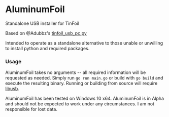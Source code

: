 # AluminumFoil
Standalone USB installer for TinFoil

Based on @Adubbz's [tinfoil_usb_pc.py](https://github.com/XorTroll/Tinfoil/blob/master/tools/usb_install_pc.py)

Intended to operate as a standalone alternative to those unable or unwilling to install python and required packages.

### Usage

AluminumFoil takes no arguments -- all required information will be requested as needed. Simply run `go run main.go` or build with `go build` and execute the resulting binary. Running or building from source will require [libusb](https://libusb.info/).

AluminumFoil has been tested on Windows 10 x64. AluminumFoil is in Alpha and should not be expected to work under any circumstances. I am not responsible for lost data.


